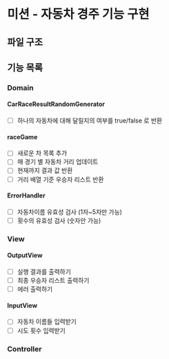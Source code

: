 # 미션 - 자동차 경주 기능 구현

## 파일 구조

## 기능 목록

### Domain

#### CarRaceResultRandomGenerator

- [ ] 하나의 자동차에 대해 달릴지의 여부를 true/false 로 반환

#### raceGame

- [ ] 새로운 차 목록 추가
- [ ] 매 경기 별 자동차 거리 업데이트
- [ ] 현재까지 결과 값 반환
- [ ] 거리 배열 기준 우승자 리스트 반환

#### ErrorHandler

- [ ] 자동차이름 유효성 검사 (1자~5자만 가능)
- [ ] 횟수의 유효성 검사 (숫자만 가능)
### View

#### OutputView

- [ ] 실행 결과를 출력하기
- [ ] 최종 우승자 리스트 출력하기
- [ ] 에러 출력하기

#### InputView

- [ ] 자동차 이름들 입력받기
- [ ] 시도 횟수 입력받기

### Controller